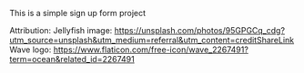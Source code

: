 This is a simple sign up form project

Attribution:
Jellyfish image: https://unsplash.com/photos/95GPGCq_cdg?utm_source=unsplash&utm_medium=referral&utm_content=creditShareLink
Wave logo: https://www.flaticon.com/free-icon/wave_2267491?term=ocean&related_id=2267491
